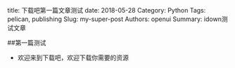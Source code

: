 ﻿title: 下载吧第一篇文章测试
date: 2018-05-28
Category: Python
Tags: pelican, publishing
Slug: my-super-post
Authors: openui
Summary: idown测试文章

##第一篇测试
- 欢迎来到下载吧，欢迎下载你需要的资源